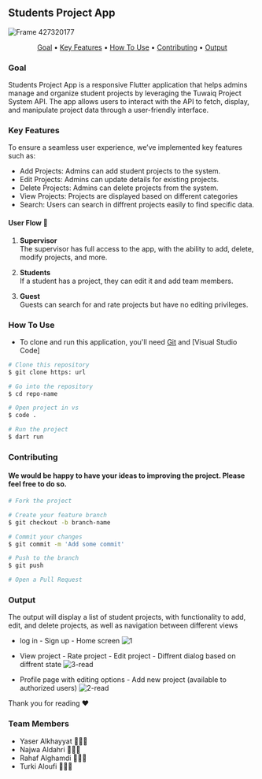 

## Students Project App
![Frame 427320177](https://github.com/user-attachments/assets/aacb7cc7-402a-407a-a302-55b50e248714)



<p align ="center">
  <a href="#goal">Goal</a> •
  <a href="#key-features">Key Features</a> •
  <a href="#how-to-use">How To Use</a> •
  <a href="#contributing">Contributing</a> •
  <a href="#output">Output</a> 
</p>



### Goal 
Students Project App is a responsive Flutter application that helps admins manage and organize student projects by leveraging the Tuwaiq Project System API. The app allows users to interact with the API to fetch, display, and manipulate project data through a user-friendly interface.


### Key Features 
To ensure a seamless user experience, we’ve implemented key features such as:

- Add Projects: Admins can add student projects to the system.
- Edit Projects: Admins can update details for existing projects.
- Delete Projects: Admins can delete projects from the system.
- View Projects: Projects are displayed based on different categories
- Search: Users can search in diffrent projects easily to find specific data.


#### User Flow 🎯

1. **Supervisor**  
   The supervisor has full access to the app, with the ability to add, delete, modify projects, and more.

2. **Students**  
   If a student has a project, they can edit it and add team members.

3. **Guest**  
   Guests can search for and rate projects but have no editing privileges.



 
### How To Use
- To clone and run this application, you'll need [Git](https://git-scm.com) and [Visual Studio Code] 

```bash
# Clone this repository
$ git clone https: url

# Go into the repository
$ cd repo-name

# Open project in vs
$ code .

# Run the project 
$ dart run
```

### Contributing
#### We would be happy to have your ideas to improving the project. Please feel free to do so.

```bash
# Fork the project

# Create your feature branch
$ git checkout -b branch-name

# Commit your changes
$ git commit -m 'Add some commit'

# Push to the branch
$ git push

# Open a Pull Request

```

### Output
The output will display a list of student projects, with functionality to add, edit, and delete projects, as well as navigation between different views 
- log in - Sign up - Home screen
![1](https://github.com/user-attachments/assets/4394d426-405b-4185-bb35-500385554a8d)

- View project -  Rate project - Edit project - Diffrent dialog based on diffrent state
![3-read](https://github.com/user-attachments/assets/577e9cea-54b8-4710-ace3-a9497a6688f5)

- Profile page with editing options - Add new project (available to authorized users)
![2-read](https://github.com/user-attachments/assets/2307f811-79cb-499e-a4d9-23e5db0872db)



Thank you for reading ❤️

### Team Members 
- Yaser Alkhayyat 👨🏻‍💻
- Najwa Aldahri 👩🏻‍💻
- Rahaf Alghamdi 👩🏻‍💻
- Turki Aloufi 👨🏻‍💻


